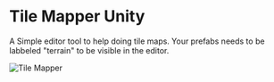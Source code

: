 # Tile Mapper Unity

A Simple editor tool to help doing tile maps. Your prefabs needs to be labbeled "terrain" to be visible in the editor.

![Tile Mapper](https://media.discordapp.net/attachments/488075717800624158/488812685454999552/unknown.png?width=720&height=703)
